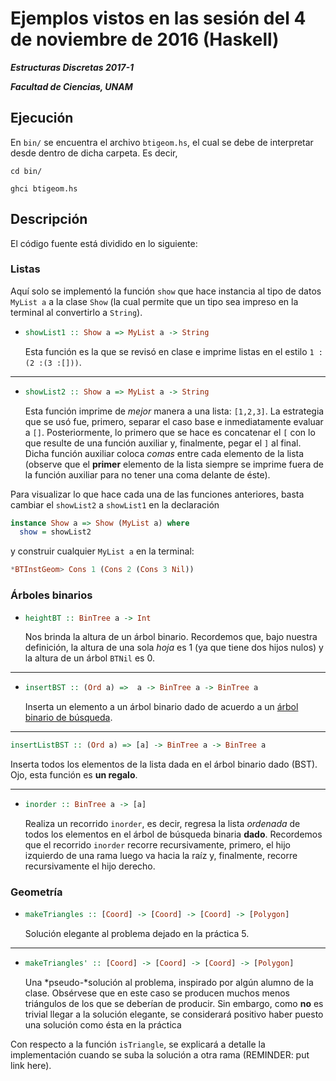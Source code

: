 # Ejemplos vistos en las sesión del 4 de noviembre de 2016 (Haskell)

***Estructuras Discretas 2017-1***

***Facultad de Ciencias, UNAM***

## Ejecución
En `bin/` se encuentra el archivo `btigeom.hs`, el cual se debe de interpretar
desde dentro de dicha carpeta. Es decir,

```shell
cd bin/

ghci btigeom.hs
```

## Descripción

El código fuente está dividido en lo siguiente:

### Listas

Aquí solo se implementó la función `show` que hace instancia al tipo de datos `MyList a` a
la clase `Show` (la cual permite que un tipo sea impreso en la terminal al convertirlo a
`String`).

- 
  ```haskell
  showList1 :: Show a => MyList a -> String
  ```
  Esta función es la que se revisó en clase e imprime listas en el estilo
  `1 :(2 :(3 :[]))`.

---

- 
  ```haskell
  showList2 :: Show a => MyList a -> String
  ```
  Esta función imprime de *mejor* manera a una lista:
  `[1,2,3]`. La estrategia que se usó fue, primero, separar el caso base e inmediatamente
  evaluar a `[]`. Posteriormente, lo primero que se hace es concatenar el `[` con lo que
  resulte de una función auxiliar y, finalmente, pegar el `]` al final. Dicha función auxiliar
  coloca *comas* entre cada elemento de la lista (observe que el **primer** elemento de la lista
  siempre se imprime fuera de la función auxiliar para no tener una coma delante de éste).

Para visualizar lo que hace cada una de las funciones anteriores, basta cambiar el `showList2` a
`showList1` en la declaración 
```haskell
instance Show a => Show (MyList a) where
  show = showList2
```
y construir cualquier `MyList a` en la terminal:
```haskell
*BTInstGeom> Cons 1 (Cons 2 (Cons 3 Nil))
```

### Árboles binarios

- 
  ```haskell
  heightBT :: BinTree a -> Int
  ```
  Nos brinda la altura de un árbol binario. Recordemos que, bajo nuestra definición, la altura de una
  sola _hoja_ es 1 (ya que tiene dos hijos nulos) y la altura de un árbol `BTNil` es 0.

---

- 
  ```haskell
  insertBST :: (Ord a) =>  a -> BinTree a -> BinTree a
  ```
  Inserta un elemento a un árbol binario dado de acuerdo a un [árbol binario de búsqueda](https://www.cs.usfca.edu/~galles/visualization/BST.html).
  
---

  ```haskell
  insertListBST :: (Ord a) => [a] -> BinTree a -> BinTree a
  ```
  Inserta todos los elementos de la lista dada en el árbol binario dado (BST). Ojo, esta función
  es **un regalo**.
  
---
  
- 
  ```haskell
  inorder :: BinTree a -> [a]
  ```
  Realiza un recorrido `inorder`, es decir, regresa la lista *ordenada* de todos los elementos
  en el árbol de búsqueda binaria **dado**. Recordemos que el recorrido `inorder` recorre
  recursivamente, primero, el hijo izquierdo de una rama luego va hacia la raíz y, finalmente,
  recorre recursivamente el hijo derecho.

### Geometría

- 
  ```haskell
  makeTriangles :: [Coord] -> [Coord] -> [Coord] -> [Polygon]
  ```
  Solución elegante al problema dejado en la práctica 5.

---

- 
  ```haskell
  makeTriangles' :: [Coord] -> [Coord] -> [Coord] -> [Polygon]
  ```
  Una *pseudo-*solución al problema, inspirado por algún alumno de la clase. Obsérvese que
  en este caso se producen muchos menos triángulos de los que se deberían de producir.
  Sin embargo, como **no** es trivial llegar a la solución elegante, se considerará positivo
  haber puesto una solución como ésta en la práctica
  
Con respecto a la función `isTriangle`, se explicará a detalle la implementación cuando
se suba la solución a otra rama (REMINDER: put link here).

